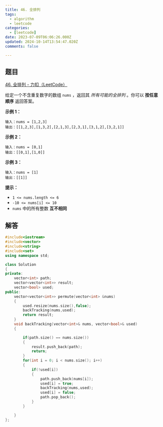 ```yaml
---
title: 46. 全排列
tags:
  - algorithm
  - leetcode
categories:
  - [leetcode]
date: 2023-07-09T06:06:26.000Z
updated: 2024-10-14T13:54:47.020Z
comments: false

---
```


<!--more-->
## 题目

[46. 全排列 - 力扣（LeetCode）](https://leetcode.cn/problems/permutations/)

给定一个不含重复数字的数组 `nums` ，返回其 _所有可能的全排列_ 。你可以 **按任意顺序** 返回答案。

**示例 1：**

```
输入：nums = [1,2,3]
输出：[[1,2,3],[1,3,2],[2,1,3],[2,3,1],[3,1,2],[3,2,1]]

```

**示例 2：**

```
输入：nums = [0,1]
输出：[[0,1],[1,0]]

```

**示例 3：**

```
输入：nums = [1]
输出：[[1]]

```

**提示：**

- `1 <= nums.length <= 6`
- `-10 <= nums[i] <= 10`
- `nums` 中的所有整数 **互不相同**

## 解答

```c++
#include<iostream>
#include<vector>
#include<string>
#include<set>
using namespace std;

class Solution
{
private:
    vector<int> path;
    vector<vector<int>> result;
    vector<bool> used;
public:
    vector<vector<int>> permute(vector<int> &nums)
    {
        used.resize(nums.size(),false);
        backTracking(nums,used);
        return result;
    }
    void backTracking(vector<int>& nums, vector<bool>& used)
    {

        if(path.size() == nums.size())
        {
            result.push_back(path);
            return;
        }
        for(int i = 0; i < nums.size(); i++)
        {
            if(!used[i])
            {
                path.push_back(nums[i]);
                used[i] = true;
                backTracking(nums,used);
                used[i] = false;
                path.pop_back();
            }
        }

    }
};
```